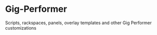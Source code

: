 # Gig-Performer
Scripts, rackspaces, panels, overlay templates and other Gig Performer customizations
